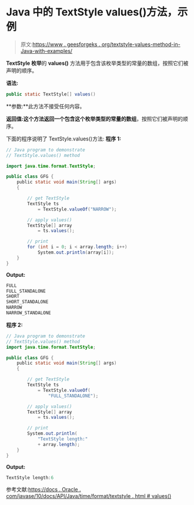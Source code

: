 # Java 中的 TextStyle values()方法，示例

> 原文:[https://www . geesforgeks . org/textstyle-values-method-in-Java-with-examples/](https://www.geeksforgeeks.org/textstyle-values-method-in-java-with-examples/)

**TextStyle 枚举**的 **values()** 方法用于包含该枚举类型的常量的数组，按照它们被声明的顺序。

**语法:**

```java
public static TextStyle[] values()

```

**参数:**此方法不接受任何内容。

**返回值:**这个方法返回一个包含这个枚举类型的常量的**数组**，按照它们被声明的顺序。

下面的程序说明了 TextStyle.values()方法:
**程序 1:**

```java
// Java program to demonstrate
// TextStyle.values() method

import java.time.format.TextStyle;

public class GFG {
    public static void main(String[] args)
    {

        // get TextStyle
        TextStyle ts
            = TextStyle.valueOf("NARROW");

        // apply values()
        TextStyle[] array
            = ts.values();

        // print
        for (int i = 0; i < array.length; i++)
            System.out.println(array[i]);
    }
}
```

**Output:**

```java
FULL
FULL_STANDALONE
SHORT
SHORT_STANDALONE
NARROW
NARROW_STANDALONE

```

**程序 2:**

```java
// Java program to demonstrate
// TextStyle.values() method
import java.time.format.TextStyle;

public class GFG {
    public static void main(String[] args)
    {

        // get TextStyle
        TextStyle ts
            = TextStyle.valueOf(
                "FULL_STANDALONE");

        // apply values()
        TextStyle[] array
            = ts.values();

        // print
        System.out.println(
            "TextStyle length:"
            + array.length);
    }
}
```

**Output:**

```java
TextStyle length:6

```

参考文献:[https://docs . Oracle . com/javase/10/docs/API/Java/time/format/textstyle . html # values()](https://docs.oracle.com/javase/10/docs/api/java/time/format/TextStyle.html#values())